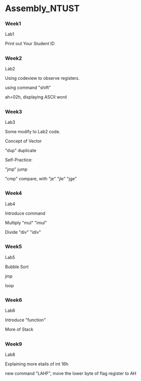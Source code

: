 # Assembly_NTUST
### Week1
Lab1 

Print out Your Student ID
##

### Week2
Lab2 

Using codeview to observe registers.

using command "shift"

ah=02h, displaying ASCII word
##

### Week3
Lab3

Some modify to Lab2 code.

Concept of Vector

"dup" duplicate

Self-Practice:

"jmp" jump

"cmp" compare, with "je" "jle" "jge"
##

### Week4
Lab4

Introduce command 

Multiply "mul" "imul"

Divide "div" "idiv"
##

### Week5
Lab5

Bubble Sort 

jmp

loop

##

### Week6
Lab6

Introduce "function" 

More of Stack

##

### Week9
Lab8

Explaining more etails of int 16h

new command "LAHF", move the lower byte of flag register to AH

##

